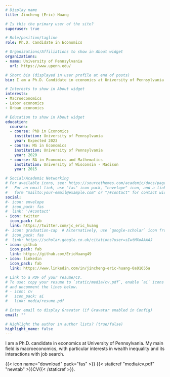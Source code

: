 ```yaml
---
# Display name
title: Jincheng (Eric) Huang

# Is this the primary user of the site?
superuser: true

# Role/position/tagline
role: Ph.D. Candidate in Economics

# Organizations/Affiliations to show in About widget
organizations:
- name: University of Pennsylvania
  url: https://www.upenn.edu/

# Short bio (displayed in user profile at end of posts)
bio: I am a Ph.D. Candidate in economics at University of Pennsylvania.

# Interests to show in About widget
interests:
- Macroeconomics
- Labor economics
- Urban economics

# Education to show in About widget
education:
  courses:
  - course: PhD in Economics
    institution: University of Pennsylvania
    year: Expected 2023
  - course: MS in Economics
    institution: University of Pennsylvania
    year: 2020
  - course: BA in Economics and Mathematics
    institution: University of Wisconsin - Madison
    year: 2015

# Social/Academic Networking
# For available icons, see: https://sourcethemes.com/academic/docs/page-builder/#icons
#   For an email link, use "fas" icon pack, "envelope" icon, and a link in the
#   form "mailto:your-email@example.com" or "/#contact" for contact widget.
social:
#- icon: envelope
#  icon_pack: fas
#  link: '/#contact'
- icon: twitter
  icon_pack: fab
  link: https://twitter.com/jc_eric_huang
#- icon: graduation-cap  # Alternatively, use `google-scholar` icon from `ai` icon pack
#  icon_pack: fas
#  link: https://scholar.google.co.uk/citations?user=sIwtMXoAAAAJ
- icon: github
  icon_pack: fab
  link: https://github.com/EricHuang49
- icon: linkedin
  icon_pack: fab
  link: https://www.linkedin.com/in/jincheng-eric-huang-0a01655a

# Link to a PDF of your resume/CV.
# To use: copy your resume to `static/media/cv.pdf`, enable `ai` icons in `params.toml`, 
# and uncomment the lines below.
# - icon: cv
#   icon_pack: ai
#   link: media/resume.pdf

# Enter email to display Gravatar (if Gravatar enabled in Config)
email: ""

# Highlight the author in author lists? (true/false)
highlight_name: false
---
```


I am a Ph.D. candidate in economics at University of Pennsylvania. My main field is macroeconomics, with particular interests in wealth inequality and its interactions with job search.

{{< icon name="download" pack="fas" >}} {{< staticref "media/cv.pdf" "newtab" >}}CV{{< /staticref >}}.
